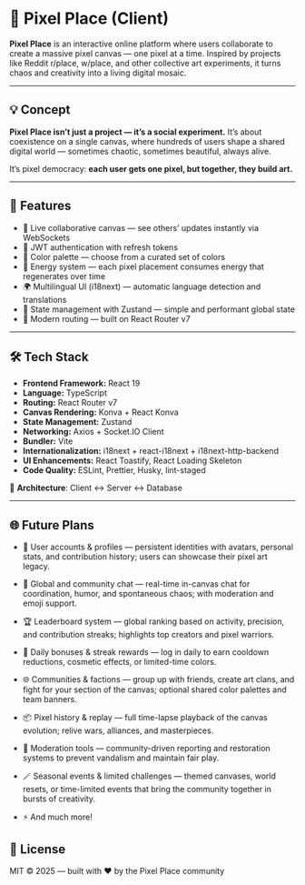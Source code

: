 # 🎨 Pixel Place (Client)

**Pixel Place** is an interactive online platform where users collaborate to create a massive pixel canvas — one pixel at a time. Inspired by projects like Reddit r/place, w/place, and other collective art experiments, it turns chaos and creativity into a living digital mosaic.

---

## 💡 Concept

**Pixel Place isn’t just a project — it’s a social experiment.** It’s about coexistence on a single canvas, where hundreds of users shape a shared digital world — sometimes chaotic, sometimes beautiful, always alive.

It’s pixel democracy: **each user gets one pixel, but together, they build art.**

---

## 🚀 Features

- 🧱 Live collaborative canvas — see others’ updates instantly via WebSockets
- 🔐 JWT authentication with refresh tokens
- 🎨 Color palette — choose from a curated set of colors
- 🔋 Energy system — each pixel placement consumes energy that regenerates over time
- 🌍 Multilingual UI (i18next) — automatic language detection and translations
- 💾 State management with Zustand — simple and performant global state
- 🧭 Modern routing — built on React Router v7

---

## 🛠️ Tech Stack

- **Frontend Framework:** React 19
- **Language:** TypeScript
- **Routing:** React Router v7
- **Canvas Rendering:** Konva + React Konva
- **State Management:** Zustand
- **Networking:** Axios + Socket.IO Client
- **Bundler:** Vite
- **Internationalization:** i18next + react-i18next + i18next-http-backend
- **UI Enhancements:** React Toastify, React Loading Skeleton
- **Code Quality:** ESLint, Prettier, Husky, lint-staged

📐 **Architecture**: Client ↔ Server ↔ Database

---

## 🌐 Future Plans

- 🧠 User accounts & profiles — persistent identities with avatars, personal stats, and contribution history; users can showcase their pixel art legacy.

- 💬 Global and community chat — real-time in-canvas chat for coordination, humor, and spontaneous chaos; with moderation and emoji support.

- 🏆 Leaderboard system — global ranking based on activity, precision, and contribution streaks; highlights top creators and pixel warriors.

- 🎁 Daily bonuses & streak rewards — log in daily to earn cooldown reductions, cosmetic effects, or limited-time colors.

- 🌐 Communities & factions — group up with friends, create art clans, and fight for your section of the canvas; optional shared color palettes and team banners.

- 📦 Pixel history & replay — full time-lapse playback of the canvas evolution; relive wars, alliances, and masterpieces.

- 🧱 Moderation tools — community-driven reporting and restoration systems to prevent vandalism and maintain fair play.

- 🪄 Seasonal events & limited challenges — themed canvases, world resets, or time-limited events that bring the community together in bursts of creativity.

- ⚡ And much more!

## 📜 License

MIT © 2025 — built with ❤️ by the Pixel Place community
